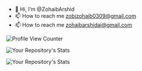 - 👋 Hi, I’m @ZohaibArshid
- 📫 How to reach me zobizohaib0309@gmail.com 
- 📫 How to reach me zohaibarshidai@gmail.com 

<!---
ZohaibArshid/ZohaibArshid is a ✨ special ✨ repository because its `README.md` (this file) appears on your GitHub profile.

You can click the Preview link to take a look at your changes.
--->
![Profile View Counter](https://komarev.com/ghpvc/?username=zohaibars)



![Your Repository's Stats](https://github-readme-stats.vercel.app/api?username=zohaibars&show_icons=true)



![Your Repository's Stats](https://github-readme-stats.vercel.app/api/top-langs/?username=zohaibars&theme=blue-green)
